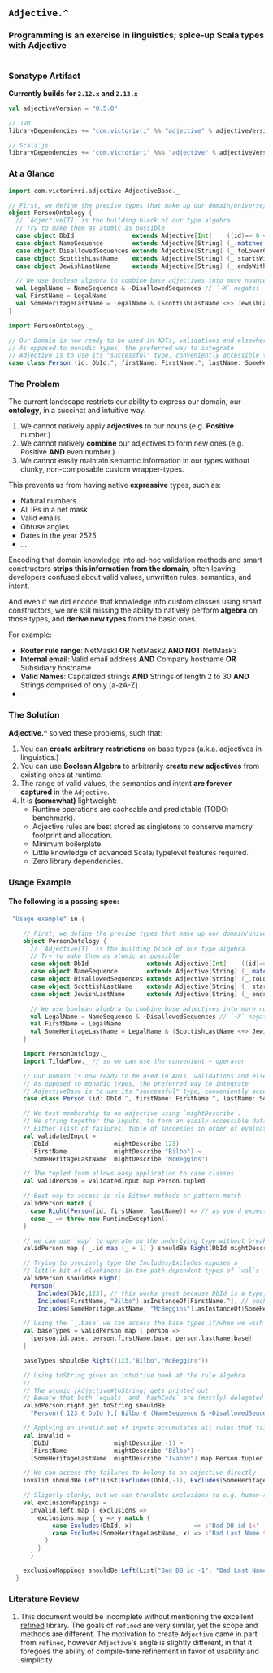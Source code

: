 ## `Adjective.^`

### Programming is an exercise in linguistics; spice-up Scala types with Adjective

[![<Adjective>](https://circleci.com/gh/vivri/Adjective.svg?style=shield)](https://app.circleci.com/gh/vivri/Adjective)

### Sonatype Artifact
__Currently builds for `2.12.x` and `2.13.x`__
```scala
val adjectiveVersion = "0.5.0"

// JVM
libraryDependencies += "com.victorivri" %% "adjective" % adjectiveVersion

// Scala.js
libraryDependencies += "com.victorivri" %%% "adjective" % adjectiveVersion
```

### At a Glance
```scala
import com.victorivri.adjective.AdjectiveBase._

// First, we define the precise types that make up our domain/universe/ontology
object PersonOntology {
  // `Adjective[T]` is the building block of our type algebra
  // Try to make them as atomic as possible
  case object DbId                extends Adjective[Int]    ((id)=> 0 <= id && id < 2000000)
  case object NameSequence        extends Adjective[String] (_.matches("^[A-Z][a-zA-Z]{1,31}$"))
  case object DisallowedSequences extends Adjective[String] (_.toLowerCase.contains("fbomb"))
  case object ScottishLastName    extends Adjective[String] (_ startsWith "Mc")
  case object JewishLastName      extends Adjective[String] (_ endsWith "berg")

  // We use boolean algebra to combine base adjectives into more nuanced adjectives
  val LegalName = NameSequence & ~DisallowedSequences // `~X` negates `X`
  val FirstName = LegalName
  val SomeHeritageLastName = LegalName & (ScottishLastName <+> JewishLastName) // `<+>` stands for Xor, ⊕ is the math notation
}

import PersonOntology._

// Our Domain is now ready to be used in ADTs, validations and elsewhere.
// As opposed to monadic types, the preferred way to integrate
// Adjective is to use its "successful" type, conveniently accessible through `_.^`
case class Person (id: DbId.^, firstName: FirstName.^, lastName: SomeHeritageLastName.^)
```

### The Problem

The current landscape restricts our ability to express our domain, our __ontology__, in a succinct and intuitive way.

1) We cannot natively apply __adjectives__ to our nouns (e.g. __Positive__ number.)
1) We cannot natively __combine__ our adjectives to form new ones (e.g. Positive __AND__ even number.)
1) We cannot easily maintain semantic information in our types without clunky, non-composable custom wrapper-types.

This prevents us from having native __expressive__ types, such as:

- Natural numbers
- All IPs in a net mask 
- Valid emails
- Obtuse angles
- Dates in the year 2525
- ...

Encoding that domain knowledge into ad-hoc validation methods and smart constructors __strips this information from the domain__, 
often leaving developers confused about valid values, unwritten rules, semantics, and intent. 

And even if we did encode that knowledge into custom classes using smart constructors, we are still missing the ability 
to natively perform __algebra__ on those types, and __derive new types__ from the basic ones.

For example:

- __Router rule range__: NetMask1 __OR__ NetMask2 __AND NOT__ NetMask3
- __Internal email__: Valid email address __AND__ Company hostname __OR__ Subsidiary hostname
- __Valid Names__: Capitalized strings __AND__ Strings of length 2 to 30 __AND__ Strings comprised of only [a-zA-Z]
- ...

### The Solution

__Adjective.^__ solved these problems, such that:

1) You can __create arbitrary restrictions__ on base types (a.k.a. adjectives in linguistics.)
1) You can use __Boolean Algebra__ to arbitrarily __create new adjectives__ from existing ones at runtime.
1) The range of valid values, the semantics and intent __are forever captured__ in the `Adjective`.
1) It is __(somewhat)__ lightweight:
    - Runtime operations are cacheable and predictable (TODO: benchmark).
    - Adjective rules are best stored as singletons to conserve memory footprint and allocation.
    - Minimum boilerplate. 
    - Little knowledge of advanced Scala/Typelevel features required.
    - Zero library dependencies.

### Usage Example

#### The following is a passing spec:

```scala
 "Usage example" in {

    // First, we define the precise types that make up our domain/universe/ontology
    object PersonOntology {
      // `Adjective[T]` is the building block of our type algebra
      // Try to make them as atomic as possible
      case object DbId                extends Adjective[Int]    ((id)=> 0 <= id && id < 2000000)
      case object NameSequence        extends Adjective[String] (_.matches("^[A-Z][a-zA-Z]{1,31}$"))
      case object DisallowedSequences extends Adjective[String] (_.toLowerCase.contains("fbomb"))
      case object ScottishLastName    extends Adjective[String] (_ startsWith "Mc")
      case object JewishLastName      extends Adjective[String] (_ endsWith "berg")

      // We use boolean algebra to combine base adjectives into more nuanced adjectives
      val LegalName = NameSequence & ~DisallowedSequences // `~X` negates `X`
      val FirstName = LegalName
      val SomeHeritageLastName = LegalName & (ScottishLastName <+> JewishLastName) // `<+>` stands for Xor, ⊕ is the math notation
    }

    import PersonOntology._
    import TildaFlow._ // so we can use the convenient ~ operator

    // Our Domain is now ready to be used in ADTs, validations and elsewhere.
    // As opposed to monadic types, the preferred way to integrate
    // AdjectiveBase is to use its "successful" type, conveniently accessible through `_.^`
    case class Person (id: DbId.^, firstName: FirstName.^, lastName: SomeHeritageLastName.^)

    // We test membership to an adjective using `mightDescribe`.
    // We string together the inputs, to form an easily-accessible data structure:
    // Either (list of failures, tuple of successes in order of evaluation)
    val validatedInput =
      (DbId                  mightDescribe 123) ~
      (FirstName             mightDescribe "Bilbo") ~
      (SomeHeritageLastName  mightDescribe "McBeggins")

    // The tupled form allows easy application to case classes
    val validPerson = validatedInput map Person.tupled

    // Best way to access is via Either methods or pattern match
    validPerson match {
      case Right(Person(id, firstName, lastName)) => // as you'd expect
      case _ => throw new RuntimeException()
    }

    // we can use `map` to operate on the underlying type without breaking the flow
    validPerson map { _.id map (_ + 1) } shouldBe Right(DbId mightDescribe 124)

    // Trying to precisely type the Includes/Excludes exposes a
    // little bit of clunkiness in the path-dependent types of `val`s
    validPerson shouldBe Right(
      Person(
        Includes(DbId,123), // this works great because DbId is a type, not a `val`
        Includes(FirstName, "Bilbo").asInstanceOf[FirstName.^], // ouch!
        Includes(SomeHeritageLastName, "McBeggins").asInstanceOf[SomeHeritageLastName.^])) // one more ouch.

    // Using the `_.base` we can access the base types if/when we wish
    val baseTypes = validPerson map { person =>
      (person.id.base, person.firstName.base, person.lastName.base)
    }

    baseTypes shouldBe Right((123,"Bilbo","McBeggins"))

    // Using toString gives an intuitive peek at the rule algebra
    //
    // The atomic [Adjective#toString] gets printed out.
    // Beware that both `equals` and `hashCode` are (mostly) delegated to the `toString` implementation
    validPerson.right.get.toString shouldBe
      "Person({ 123 ∈ DbId },{ Bilbo ∈ (NameSequence & ~DisallowedSequences) },{ McBeggins ∈ ((NameSequence & ~DisallowedSequences) & (ScottishLastName ⊕ JewishLastName)) })"

    // Applying an invalid set of inputs accumulates all rules that failed
    val invalid =
      (DbId                  mightDescribe -1) ~
      (FirstName             mightDescribe "Bilbo") ~
      (SomeHeritageLastName  mightDescribe "Ivanov") map Person.tupled

    // We can access the failures to belong to an adjective directly
    invalid shouldBe Left(List(Excludes(DbId,-1), Excludes(SomeHeritageLastName, "Ivanov")))

    // Slightly clunky, but we can translate exclusions to e.g. human-readable validation strings - or anything else
    val exclusionMappings =
      invalid.left.map { exclusions =>
        exclusions.map { y => y match {
            case Excludes(DbId, x)                 => s"Bad DB id $x"
            case Excludes(SomeHeritageLastName, x) => s"Bad Last Name $x"
          }
        }
      }

    exclusionMappings shouldBe Left(List("Bad DB id -1", "Bad Last Name Ivanov"))
  }
```

### Literature Review

1) This document would be incomplete without mentioning the excellent [refined](https://github.com/fthomas/refined)
library. The goals of `refined` are very similar, yet the scope and methods are different. The motivation to create
`Adjective` came in part from `refined`, however `Adjective`'s angle is slightly different, in that it foregoes the ability of compile-time refinement in favor of usability and simplicity.
